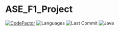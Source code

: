 # ASE_F1_Project
[![CodeFactor](https://www.codefactor.io/repository/github/honrix/ase_f1_project/badge?style=plastic)](https://www.codefactor.io/repository/github/honrix/ase_f1_project)
![Languages](https://img.shields.io/github/languages/count/Honrix/ASE_F1_Project?style=plastic)
![Last Commit](https://img.shields.io/github/last-commit/Honrix/ASE_F1_Project?style=plastic)
![Java](https://img.shields.io/github/languages/top/Honrix/ASE_F1_PROJECT?style=plastic)


